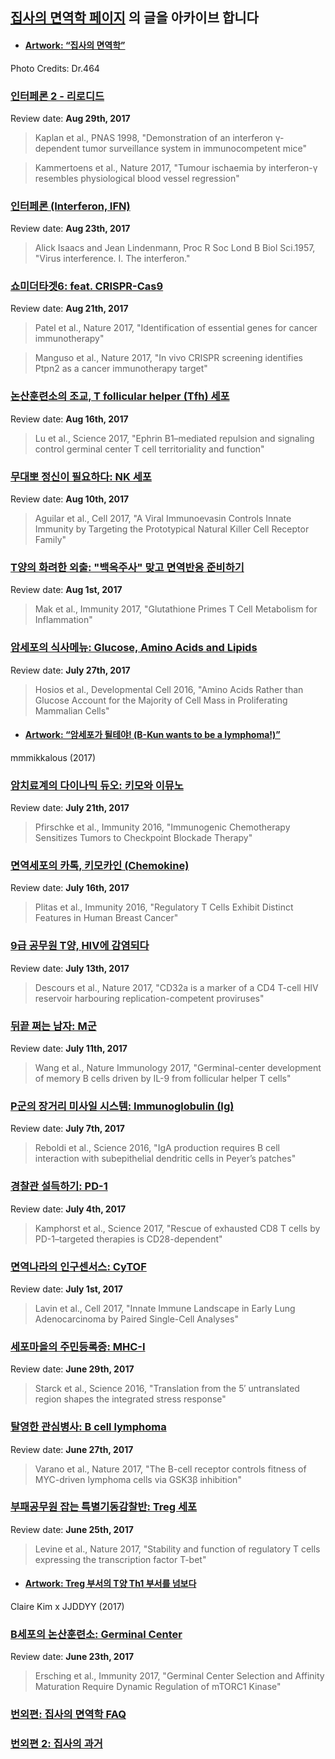 

## [집사의 면역학 페이지](https://www.facebook.com/immunology001/) 의 글을 아카이브 합니다 

 *  #### [Artwork: “집사의 면역학”](https://www.facebook.com/immunology001/photos/a.527002050965058.1073741828.514289745569622/540893722909224/?type=3&theater)
Photo Credits: Dr.464


### [인터페론 2 - 리로디드](https://www.facebook.com/immunology001/posts/550331748632088)

Review date: **Aug 29th, 2017**

> Kaplan et al., PNAS 1998, "Demonstration of an interferon γ-dependent tumor surveillance system in immunocompetent mice"

> Kammertoens et al., Nature 2017, "Tumour ischaemia by interferon-γ resembles physiological blood vessel regression"



### [인터페론 (Interferon, IFN)](https://www.facebook.com/immunology001/posts/547887112209885)

Review date: **Aug 23th, 2017**

> Alick Isaacs and Jean Lindenmann, Proc R Soc Lond B Biol Sci.1957, "Virus interference. I. The interferon."



### [쇼미더타겟6: feat. CRISPR-Cas9](https://www.facebook.com/immunology001/posts/546734395658490)

Review date: **Aug 21th, 2017**

> Patel et al., Nature 2017, "Identification of essential genes for cancer immunotherapy"

> Manguso et al., Nature 2017, "In vivo CRISPR screening identifies Ptpn2 as a cancer immunotherapy target"



### [논산훈련소의 조교, T follicular helper (Tfh) 세포](https://www.facebook.com/immunology001/posts/544438399221423)

Review date: **Aug 16th, 2017**

> Lu et al., Science 2017, "Ephrin B1–mediated repulsion and signaling control germinal center T cell territoriality and function"



### [무대뽀 정신이 필요하다: NK 세포](https://www.facebook.com/immunology001/posts/541498499515413)

Review date: **Aug 10th, 2017**

> Aguilar et al., Cell 2017, "A Viral Immunoevasin Controls Innate Immunity by Targeting the Prototypical Natural Killer Cell Receptor Family"



### [T양의 화려한 외출: "백옥주사" 맞고 면역반응 준비하기](https://www.facebook.com/immunology001/posts/537619733236623)

Review date: **Aug 1st, 2017**

> Mak et al., Immunity 2017, "Glutathione Primes T Cell Metabolism for Inflammation"



### [암세포의 식사메뉴: Glucose, Amino Acids and Lipids](https://www.facebook.com/immunology001/posts/534607233537873)

Review date: **July 27th, 2017**

> Hosios et al., Developmental Cell 2016, "Amino Acids Rather than Glucose Account for the Majority of Cell Mass in Proliferating Mammalian Cells"


 *  #### [Artwork: “암세포가 될테야! (B-Kun wants to be a lymphoma!)”](https://www.facebook.com/immunology001/photos/a.527002050965058.1073741828.514289745569622/538117716520158/?type=3&theater)
mmmikkalous (2017)


### [암치료계의 다이나믹 듀오: 키모와 이뮤노](https://www.facebook.com/immunology001/posts/531009407230989)

Review date: **July 21th, 2017**

> Pfirschke et al., Immunity 2016, "Immunogenic Chemotherapy Sensitizes Tumors to Checkpoint Blockade Therapy"



### [면역세포의 카톡, 키모카인 (Chemokine)](https://www.facebook.com/immunology001/posts/528390170826246)

Review date: **July 16th, 2017**

> Plitas et al., Immunity 2016, "Regulatory T Cells Exhibit Distinct Features in Human Breast Cancer"


### [9급 공무원 T양, HIV에 감염되다](https://www.facebook.com/immunology001/posts/526420834356513)

Review date: **July 13th, 2017**

> Descours et al., Nature 2017, "CD32a is a marker of a CD4 T-cell HIV reservoir harbouring replication-competent proviruses"


### [뒤끝 쩌는 남자: M군](https://www.facebook.com/immunology001/posts/525278254470771)

Review date: **July 11th, 2017**

> Wang et al., Nature Immunology 2017, "Germinal-center development of memory B cells driven by IL-9 from follicular helper T cells"



### [P군의 장거리 미사일 시스템: Immunoglobulin (Ig)](https://www.facebook.com/immunology001/posts/523444781320785)

Review date: **July 7th, 2017**

> Reboldi et al., Science 2016, "IgA production requires B cell interaction with subepithelial dendritic cells in Peyer’s patches"



### [경찰관 설득하기: PD-1](https://www.facebook.com/immunology001/posts/521486128183317)

Review date: **July 4th, 2017**

> Kamphorst et al., Science 2017, "Rescue of exhausted CD8 T cells by PD-1–targeted therapies is CD28-dependent"



### [면역나라의 인구센서스: CyTOF](https://www.facebook.com/immunology001/posts/519898581675405)

Review date: **July 1st, 2017**

> Lavin et al., Cell 2017, "Innate Immune Landscape in Early Lung Adenocarcinoma by Paired Single-Cell Analyses"



### [세포마을의 주민등록증: MHC-I](https://www.facebook.com/immunology001/posts/517927061872557)

Review date: **June 29th, 2017**

> Starck et al., Science 2016, "Translation from the 5′ untranslated region shapes the integrated stress response"



### [탈영한 관심병사: B cell lymphoma](https://www.facebook.com/immunology001/posts/516654838666446)

Review date: **June 27th, 2017**

> Varano et al., Nature 2017, "The B-cell receptor controls fitness of MYC-driven lymphoma cells via GSK3β inhibition"



### [부패공무원 잡는 특별기동감찰반: Treg 세포](https://www.facebook.com/immunology001/posts/515679288764001)

Review date: **June 25th, 2017**

> Levine et al., Nature 2017, "Stability and function of regulatory T cells expressing the transcription factor T-bet"

 *  #### [Artwork: Treg 부서의 T양 Th1 부서를 넘보다](https://www.facebook.com/immunology001/photos/a.527002050965058.1073741828.514289745569622/527002027631727/?type=3&theater)
Claire Kim x JJDDYY (2017)



### [B세포의 논산훈련소: Germinal Center](https://www.facebook.com/immunology001/posts/514604858871444)

Review date: **June 23th, 2017**

> Ersching et al., Immunity 2017, "Germinal Center Selection and Affinity Maturation Require Dynamic Regulation of mTORC1 Kinase" 




### [번외편: 집사의 면역학 FAQ](https://www.facebook.com/immunology001/posts/544919532506643) 

### [번외편 2: 집사의 과거](https://www.facebook.com/immunology001/posts/548400455491884)
